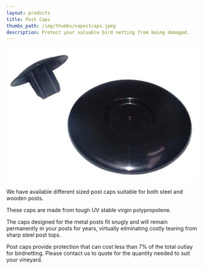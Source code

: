 ```yaml
---
layout: products
title: Post Caps
thumbs_path: /img/thumbs/vapostcaps.jpeg
description: Protect your valuable bird netting from being damaged.
---
```


![A Post cap.](/img/large/PostCap.jpeg)

We have available different sized post caps suitable for both steel and wooden posts.

These caps are made from tough UV stable virgin polypropolene.

The caps designed for the metal posts fit snugly and will remain permanently in your posts for years, virtually eliminating costly tearing from sharp steel post tops.

Post caps provide protection that can cost less than 7% of the total outlay for birdnetting. Please contact us to quote for the quantity needed to suit your vineyard.